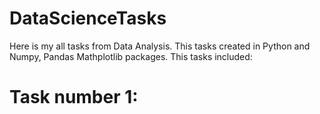 # DataScienceTasks
Here is my all tasks from Data Analysis. This tasks created in Python and Numpy, Pandas  Mathplotlib packages.
This tasks included: 
# Task number 1:
